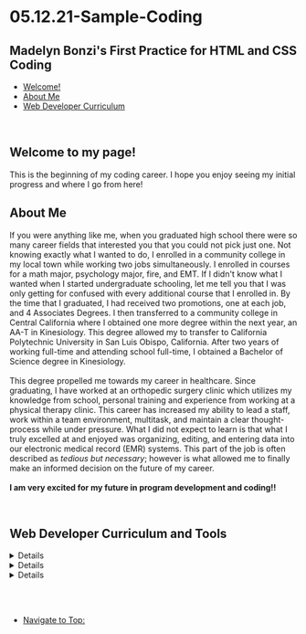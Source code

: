 # 05.12.21-Sample-Coding
<!DOCTYPE html>
<html lang="en">
  <head>
    <meta charset="UTF-8">
    <link href="https://github.com/mbonzi/05.12.21-Sample-Coding.git/style.css" rel="stylesheet" type="text/css">
  </head>
  <body>
    <nav>
    <div class="main-heading">
      <h1 id="top">Madelyn Bonzi's First Practice for HTML and CSS Coding</h1>
    </div>
    <div class="rel-path-head">
      <ul>
        <li><a href="#Welcome">Welcome!</a></li>
        <li><a href="#About_Me">About Me</a></li>
        <li><a href="#Curriculum">Web Developer Curriculum</a></li>
      </ul>
    </div>
  </nav>
    <br>
    <div class="heading-two">
      <h2 id="Welcome">Welcome to my page! </h2>
    </div>
    <div class="free-text">
      <p>This is the beginning of my coding career. I hope you enjoy seeing my initial progress and where I go from here!</p>
    </div>
    <div class="heading-two">
      <h2 id="About_Me">About Me</h2>
    </div>
    <div class="free-text">
      <p>
        If you were anything like me, when you graduated high school there were so many career fields that interested you that you could not pick just one.
        Not knowing exactly what I wanted to do, I enrolled in a community college in my local town while working two jobs simultaneously.
        I enrolled in courses for a math major, psychology major, fire, and EMT.
        If I didn't know what I wanted when I started undergraduate schooling, let me tell you that I was only getting for confused with every additional course that I enrolled in.
        By the time that I graduated, I had received two promotions, one at each job, and 4 Associates Degrees.
        I then transferred to a community college in Central California where I obtained one more degree within the next year, an AA-T in Kinesiology.
        This degree allowed my to transfer to California Polytechnic University in San Luis Obispo, California.
        After two years of working full-time and attending school full-time, I obtained a Bachelor of Science degree in Kinesiology.
        <br>
        <br>
        This degree propelled me towards my career in healthcare.
        Since graduating, I have worked at an orthopedic surgery clinic which utilizes my knowledge from school, personal training and experience from working at a physical therapy clinic.
        This career has increased my ability to lead a staff, work within a team environment, multitask, and maintain a clear thought-process while under pressure.
        What I did not expect to learn is that what I truly excelled at and enjoyed was organizing, editing, and entering data into our electronic medical record (EMR) systems.
        This part of the job is often described as <em>tedious but necessary</em>; however is what allowed me to finally make an informed decision on the future of my career.
        <br>
        <br>
        <strong> I am very excited for my future in program development and coding!!</strong>
        <br>
      </p>
      <br>
    </div>
    <div class="heading-two">
      <h2 id="Curriculum">Web Developer Curriculum and Tools</h2>
    </div>
    <div class="free-text">
      <form class="dropdown-list" action="index.html" method="post">
       <details>
        <strong><summary> Coding & Programming Courses and Certificates: </summary></strong>
          <ul>
            <li>Introduction to HTML</li>
            <li>Introduction to CSS</li>
            <li>Intermediate CSS </li>
            <li>Advanced CSS Grids</li>
          </ul>
       </details>
       <details>
         <strong><summary> In Progress Coding and Programming Tools: </summary></strong>
           <ul>
              <li>Intermediate HTML</li>
              <li>Intermediate to Advanced CSS</li>
              <li>ATOM</li>
              <li>GitHub</li>
          </ul>
        </details>
        <details>
         <strong><summary> Future Coding and Programming Tools/Certificates: </summary></strong>
           <ul>
              <li>Advanced HTML</li>
              <li>Advanced CSS</li>
              <li>Javascript</li>
              <li>GitHub</li>
              <li>Git</li>
              <li>Python</li>
              <li>React</li>
           </ul>
       </details>
      </form>
    </div>
    <br>
    <!-- DROPDOWN LIST NOT WORKING
<div class="free-text">
      <form class="dropdown-list" action="index.html" method="post">
        <h3><label for="next-courses">Next Steps in My Education:</label></h3>
        <select class="next-courses" name="next-courses" id="future-courses">
          <option value="Javascript">Javascript</option>
          <option value="Git">Git</option>
          <option value="GitHub">GitHub</option>
          <option value="React">React</option>
          <option value="Python">Python</option>
        </select>
      </form>
    </div>
--> 
    <br>
     <nav>
       <div class="rel-path-foot">
         <ul>
          <li><a href="#top">Navigate to Top:</a></li>
        </ul>
      </div>
    </nav>
    <br>
  </body>
</html>

